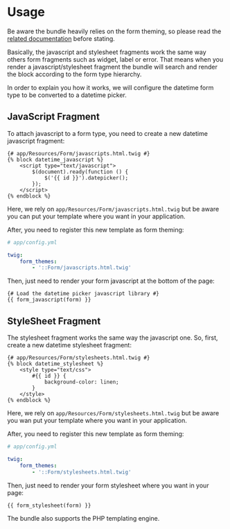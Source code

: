 # Usage

Be aware the bundle heavily relies on the form theming, so please read the 
[related documentation](http://symfony.com/doc/current/cookbook/form/form_customization.html) 
before stating.

Basically, the javascript and stylesheet fragments work the same way others form fragments such as 
widget, label or error. That means when you render a javascript/stylesheet fragment the bundle will 
search and render the block according to the form type hierarchy.

In order to explain you how it works, we will configure the datetime form type to be converted to
a datetime picker.

## JavaScript Fragment

To attach javascript to a form type, you need to create a new datetime javascript fragment:

``` twig
{# app/Resources/Form/javascripts.html.twig #}
{% block datetime_javascript %}
    <script type="text/javascript">
        $(document).ready(function () {
            $('{{ id }}').datepicker();
        });
    </script>
{% endblock %}
```

Here, we rely on `app/Resources/Form/javascripts.html.twig` but be aware you can put your template 
where you want in your application. 

After, you need to register this new template as form theming:

``` yaml
# app/config.yml

twig:
    form_themes:
        - '::Form/javascripts.html.twig'
```

Then, just need to render your form javascript at the bottom of the page:

``` twig
{# Load the datetime picker javascript library #}
{{ form_javascript(form) }}
```

## StyleSheet Fragment

The stylesheet fragment works the same way the javascript one. So, first, create a new datetime 
stylesheet fragment:

``` twig
{# app/Resources/Form/stylesheets.html.twig #}
{% block datetime_stylesheet %}
    <style type="text/css">
        #{{ id }} {
            background-color: linen;
        }
    </style>
{% endblock %}
```

Here, we rely on `app/Resources/Form/stylesheets.html.twig` but be aware you wan put your template 
where you want in your application. 

After, you need to register this new template as form theming:

``` yaml
# app/config.yml

twig:
    form_themes:
        - '::Form/stylesheets.html.twig'
```

Then, just need to render your form stylesheet where you want in your page:

``` twig
{{ form_stylesheet(form) }}
```

The bundle also supports the PHP templating engine.
